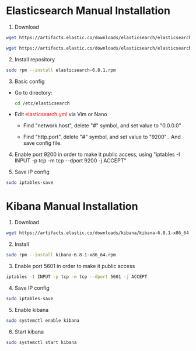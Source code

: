 # Elasticsearch Manual Installation

1. Download

```bash
wget https://artifacts.elastic.co/downloads/elasticsearch/elasticsearch-6.8.1.rpm
```
```bash
wget https://artifacts.elastic.co/downloads/elasticsearch/elasticsearch-6.8.1.rpm.sha512
```

2. Install repository

```bash
sudo rpm --install elasticsearch-6.8.1.rpm
```

3. Basic config

- Go to directory:

  ```bash
  cd /etc/elasticsearch
  ```
- Edit <span style='color:red'>elasticsearch.yml</span> via Vim or Nano
  
  - Find "network.host", delete "#" symbol, and set value to "0.0.0.0" 
  
  - Find "http.port", delete "#" symbol, and set value to "9200" . And save config file.
  
4. Enable port 9200 in order to make it public access, using "iptables -I INPUT -p tcp -m tcp --dport 9200 -j ACCEPT"

5. Save IP config

```bash
sudo iptables-save
```

# Kibana Manual Installation

1. Download

```bash
wget https://artifacts.elastic.co/downloads/kibana/kibana-6.8.1-x86_64.rpm
```
2. Install

```bash
sudo rpm --install kibana-6.8.1-x86_64.rpm
```

3. Enable port 5601 in order to make it public access
```bash
iptables -I INPUT -p tcp -m tcp --dport 5601 -j ACCEPT
```

4. Save IP config

```bash
sudo iptables-save
```

5. Enable kibana

```bash
sudo systemctl enable kibana
```

6. Start kibana

```bash
sudo systemctl start kibana
```
